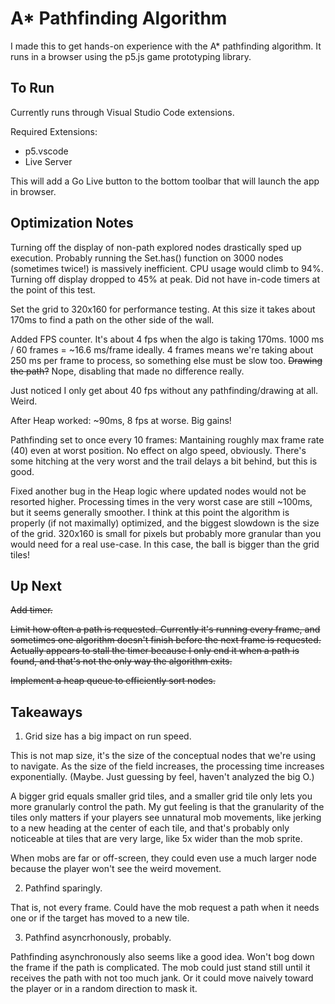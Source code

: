 # A\* Pathfinding Algorithm

I made this to get hands-on experience with the A\* pathfinding algorithm. It runs in a browser using the p5.js game prototyping library.

## To Run

Currently runs through Visual Studio Code extensions.

Required Extensions:

- p5.vscode
- Live Server

This will add a Go Live button to the bottom toolbar that will launch the app in browser.

## Optimization Notes

Turning off the display of non-path explored nodes drastically sped up execution. Probably running the Set.has() function on 3000 nodes (sometimes twice!) is massively inefficient. CPU usage would climb to 94%. Turning off display dropped to 45% at peak. Did not have in-code timers at the point of this test.

Set the grid to 320x160 for performance testing. At this size it takes about 170ms to find a path on the other side of the wall.

Added FPS counter. It's about 4 fps when the algo is taking 170ms. 1000 ms / 60 frames = ~16.6 ms/frame ideally. 4 frames means we're taking about 250 ms per frame to process, so something else must be slow too. ~~Drawing the path?~~ Nope, disabling that made no difference really.

Just noticed I only get about 40 fps without any pathfinding/drawing at all. Weird.

After Heap worked: ~90ms, 8 fps at worse. Big gains!

Pathfinding set to once every 10 frames: Mantaining roughly max frame rate (40) even at worst position. No effect on algo speed, obviously. There's some hitching at the very worst and the trail delays a bit behind, but this is good.

Fixed another bug in the Heap logic where updated nodes would not be resorted higher. Processing times in the very worst case are still ~100ms, but it seems generally smoother. I think at this point the algorithm is properly (if not maximally) optimized, and the biggest slowdown is the size of the grid. 320x160 is small for pixels but probably more granular than you would need for a real use-case. In this case, the ball is bigger than the grid tiles!

## Up Next

~~Add timer.~~

~~Limit how often a path is requested. Currently it's running every frame, ~~and sometimes one algorithm doesn't finish before the next frame is requested.~~ Actually appears to stall the timer because I only end it when a path is found, and that's not the only way the algorithm exits.~~

~~Implement a heap queue to efficiently sort nodes.~~

## Takeaways

1. Grid size has a big impact on run speed.

This is not map size, it's the size of the conceptual nodes that we're using to navigate. As the size of the field increases, the processing time increases exponentially. (Maybe. Just guessing by feel, haven't analyzed the big O.)

A bigger grid equals smaller grid tiles, and a smaller grid tile only lets you more granularly control the path. My gut feeling is that the granularity of the tiles only matters if your players see unnatural mob movements, like jerking to a new heading at the center of each tile, and that's probably only noticeable at tiles that are very large, like 5x wider than the mob sprite.

When mobs are far or off-screen, they could even use a much larger node because the player won't see the weird movement.

2. Pathfind sparingly.

That is, not every frame. Could have the mob request a path when it needs one or if the target has moved to a new tile.

3. Pathfind asyncrhonously, probably.

Pathfinding asynchronously also seems like a good idea. Won't bog down the frame if the path is complicated. The mob could just stand still until it receives the path with not too much jank. Or it could move naively toward the player or in a random direction to mask it.
